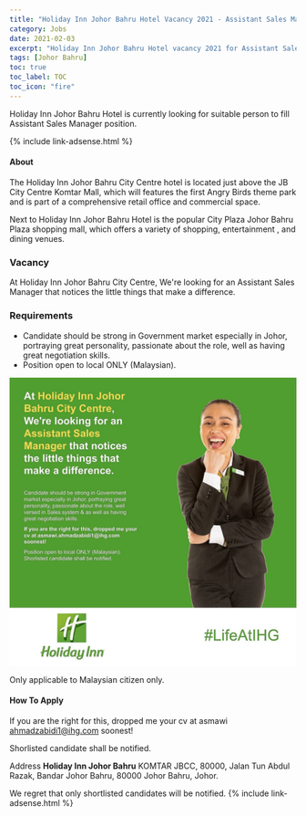 ```yaml
---
title: "Holiday Inn Johor Bahru Hotel Vacancy 2021 - Assistant Sales Manager" 
category: Jobs 
date: 2021-02-03
excerpt: "Holiday Inn Johor Bahru Hotel vacancy 2021 for Assistant Sales Manager." 
tags: [Johor Bahru] 
toc: true 
toc_label: TOC 
toc_icon: "fire" 
--- 
```


<p>Holiday Inn Johor Bahru Hotel is currently looking for suitable person to fill Assistant Sales Manager position.

</p>{% include link-adsense.html %} 

#### About
The Holiday Inn Johor Bahru City Centre hotel is located just above the JB City Centre Komtar Mall, which will features the first Angry Birds theme park and is part of a comprehensive retail office and commercial space.

Next to Holiday Inn Johor Bahru Hotel  is the popular City Plaza Johor Bahru Plaza shopping mall, which offers a variety of shopping, entertainment , and dining venues.

### Vacancy
At Holiday Inn Johor Bahru City Centre, We're looking for an Assistant Sales Manager that notices the little things that make a difference.

### Requirements 
- Candidate should be strong in Government market especially in Johor, portraying great personality, passionate about the role, well as having great negotiation skills.
- Position open to local ONLY (Malaysian). 

![Holiday Inn Johor Bahru Job 2021!](/assets/images/2021-02/holiday-inn-johor-bahru-assistant-sales-manager.jpg "Holiday Inn Johor Bahru Jobs 2021")

Only applicable to Malaysian citizen only.

#### How To Apply 
If you are the right for this, dropped me your cv at asmawi ahmadzabidi1@ihg.com soonest!

Shorlisted candidate shall be notified.

Address
**Holiday Inn Johor Bahru**
KOMTAR JBCC, 80000, Jalan Tun Abdul Razak, Bandar Johor Bahru, 80000 Johor Bahru, Johor.

We regret that only shortlisted candidates will be notified.
{% include link-adsense.html %} 